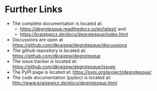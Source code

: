 Further Links
=============

* The complete documentation is located at:
     * <https://degrotesque.readthedocs.io/en/latest/> and
     * <https://krajzewicz.de/docs/degrotesque/index.html>
* Discussions are open at <https://github.com/dkrajzew/degrotesque/discussions>
* The github repository is located at: <https://github.com/dkrajzew/degrotesque>
* The issue tracker is located at: <https://github.com/dkrajzew/degrotesque/issues>
* The PyPI page is located at: <https://pypi.org/project/degrotesque/>
* The code documentation (pydoc) is located at: <http://www.krajzewicz.de/docs/degrotesque.html>
